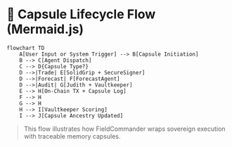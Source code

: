 # 🔁 Capsule Lifecycle Flow (Mermaid.js)

```mermaid
flowchart TD
    A[User Input or System Trigger] --> B[Capsule Initiation]
    B --> C[Agent Dispatch]
    C --> D{Capsule Type?}
    D -->|Trade| E[SolidGrip + SecureSigner]
    D -->|Forecast| F[ForecastAgent]
    D -->|Audit| G[Judith + Vaultkeeper]
    E --> H[On-Chain TX + Capsule Log]
    F --> H
    G --> H
    H --> I[Vaultkeeper Scoring]
    I --> J[Capsule Ancestry Updated]
```

> This flow illustrates how FieldCommander wraps sovereign execution with traceable memory capsules.
